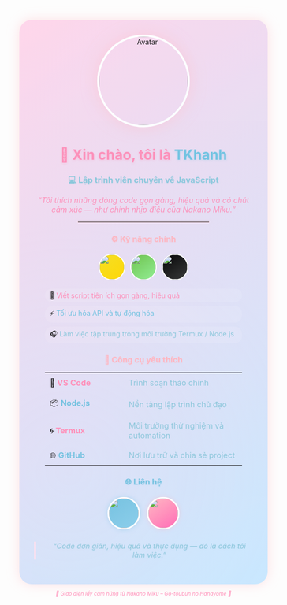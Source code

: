<!-- 🌸 About Me - Nakano Miku Inspired Profile -->

<div align="center" style="background: linear-gradient(145deg, #ffd6eb, #c8e8ff); padding: 30px; border-radius: 25px; box-shadow: 0 0 25px rgba(255,182,193,0.4); position: relative; overflow: hidden;">
  <!-- Subtle background pattern (static for Markdown compatibility) -->
  <div style="position: absolute; top: 0; left: 0; width: 100%; height: 100%; background: radial-gradient(circle at 20% 80%, rgba(255, 214, 235, 0.1) 0%, transparent 50%), radial-gradient(circle at 80% 20%, rgba(200, 232, 255, 0.1) 0%, transparent 50%); opacity: 0.7;"></div>

  <!-- Avatar -->
  <img src="https://files.catbox.moe/mq6x9a.png" width="180" style="border-radius: 50%; box-shadow: 0 0 30px rgba(255,192,203,0.6); border: 4px solid #ffffff;" alt="Avatar"/>

  <!-- Name & Role -->
  <h1 align="center" style="color:#ff8eb8; text-shadow: 0 2px 4px rgba(255, 142, 184, 0.3);">💖 Xin chào, tôi là <span style="color:#6fc2e0; text-shadow: 0 2px 4px rgba(111, 194, 224, 0.3);">TKhanh</span></h1>
  <h3 align="center" style="color:#8ac7db; text-shadow: 0 1px 2px rgba(138, 199, 219, 0.2);">💻 Lập trình viên chuyên về JavaScript</h3>

  <p align="center" style="font-size: 1.1em; color: #ff8eb8; margin: 10px 0;">
    <i>“Tôi thích những dòng code gọn gàng, hiệu quả và có chút cảm xúc — như chính nhịp điệu của Nakano Miku.”</i>
  </p>

  <!-- Divider -->
  <hr style="width:60%; border:1px solid #ffe1ef; box-shadow: 0 0 5px rgba(255, 225, 239, 0.5);">

  <!-- Skills -->
  <h3 style="color:#ffb6c1; text-shadow: 0 1px 2px rgba(255, 182, 193, 0.3);">⚙️ Kỹ năng chính</h3>
  <p align="center">
    <img src="https://img.shields.io/badge/JavaScript-F7DF1E?style=for-the-badge&logo=javascript&logoColor=black" width="50" height="50" style="border-radius: 50%; background: linear-gradient(145deg, #F7DF1E, #FFD700); border: 2px solid #ffffff; margin: 3px;"/>
    <img src="https://img.shields.io/badge/Node.js-6cc24a?style=for-the-badge&logo=node.js&logoColor=white" width="50" height="50" style="border-radius: 50%; background: linear-gradient(145deg, #6cc24a, #90EE90); border: 2px solid #ffffff; margin: 3px;"/>
    <img src="https://img.shields.io/badge/Termux-000000?style=for-the-badge&logo=android&logoColor=white" width="50" height="50" style="border-radius: 50%; background: linear-gradient(145deg, #000000, #333333); border: 2px solid #ffffff; margin: 3px;"/>
  </p>

  <ul align="left" style="list-style: none; padding: 0; max-width: 400px; margin: 0 auto;">
    <li style="margin: 8px 0; padding: 5px 10px; background: rgba(255, 255, 255, 0.1); border-radius: 15px;">🧩 <span style="color: #ff8eb8;">Viết script tiện ích gọn gàng, hiệu quả</span></li>
    <li style="margin: 8px 0; padding: 5px 10px; background: rgba(255, 255, 255, 0.1); border-radius: 15px;">⚡ <span style="color: #6fc2e0;">Tối ưu hóa API và tự động hóa</span></li>
    <li style="margin: 8px 0; padding: 5px 10px; background: rgba(255, 255, 255, 0.1); border-radius: 15px;">🎧 <span style="color: #8ac7db;">Làm việc tập trung trong môi trường Termux / Node.js</span></li>
  </ul>

  <!-- Tools -->
  <h3 style="color:#ffb6c1; text-shadow: 0 1px 2px rgba(255, 182, 193, 0.3);">🧰 Công cụ yêu thích</h3>
  <table align="center" style="border-spacing: 0; border-collapse: collapse; max-width: 400px; margin: 0 auto;">
    <tr style="padding: 10px;"><td style="padding: 10px; width: 40%;">💠 <b style="color: #ff8eb8;">VS Code</b></td><td style="padding: 10px; text-align: left; color: #8ac7db;">Trình soạn thảo chính</td></tr>
    <tr style="padding: 10px;"><td style="padding: 10px; width: 40%;">📦 <b style="color: #6fc2e0;">Node.js</b></td><td style="padding: 10px; text-align: left; color: #8ac7db;">Nền tảng lập trình chủ đạo</td></tr>
    <tr style="padding: 10px;"><td style="padding: 10px; width: 40%;">🌀 <b style="color: #ff8eb8;">Termux</b></td><td style="padding: 10px; text-align: left; color: #8ac7db;">Môi trường thử nghiệm và automation</td></tr>
    <tr style="padding: 10px;"><td style="padding: 10px; width: 40%;">🌐 <b style="color: #6fc2e0;">GitHub</b></td><td style="padding: 10px; text-align: left; color: #8ac7db;">Nơi lưu trữ và chia sẻ project</td></tr>
  </table>

  <!-- Contact -->
  <h3 style="color:#6fc2e0; text-shadow: 0 1px 2px rgba(111, 194, 224, 0.3);">🌐 Liên hệ</h3>
  <p align="center">
    <a href="https://github.com/<tên_github_của_bạn>" style="text-decoration: none; display: inline-block; margin: 5px;">
      <img src="https://img.shields.io/badge/GitHub-6fc2e0?style=for-the-badge&logo=github&logoColor=white" width="60" height="60" style="border-radius: 50%; background: linear-gradient(145deg, #6fc2e0, #87CEEB); border: 3px solid #ffffff; box-shadow: 0 0 10px rgba(111, 194, 224, 0.4);"/>
    </a>
    <a href="https://t.me/<tên_telegram_của_bạn>" style="text-decoration: none; display: inline-block; margin: 5px;">
      <img src="https://img.shields.io/badge/Telegram-ffb6c1?style=for-the-badge&logo=telegram&logoColor=white" width="60" height="60" style="border-radius: 50%; background: linear-gradient(145deg, #ffb6c1, #FF69B4); border: 3px solid #ffffff; box-shadow: 0 0 10px rgba(255, 182, 193, 0.4);"/>
    </a>
  </p>

  <!-- Quote -->
  <blockquote style="color:#8ac7db; font-style:italic; font-size: 1.05em; text-shadow: 0 1px 2px rgba(138, 199, 219, 0.2); border-left: 4px solid #ffe1ef; padding-left: 20px; margin: 20px 0;">
    “Code đơn giản, hiệu quả và thực dụng — đó là cách tôi làm việc.”
  </blockquote>

</div>

<p align="center" style="color: #ff8eb8; font-size: 0.9em;">
  <sub><i>💙 Giao diện lấy cảm hứng từ Nakano Miku – Go-toubun no Hanayome 💖</i></sub>
</p>
